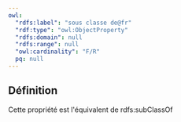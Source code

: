 ```yaml
---
owl:
  "rdfs:label": "sous classe de@fr"
  "rdf:type": "owl:ObjectProperty"
  "rdfs:domain": null
  "rdfs:range": null
  "owl:cardinality": "F/R"
  pq: null
---
```


<OntologyTable frontMatter={frontMatter}/>

## Définition

Cette propriété est l'équivalent de rdfs:subClassOf


